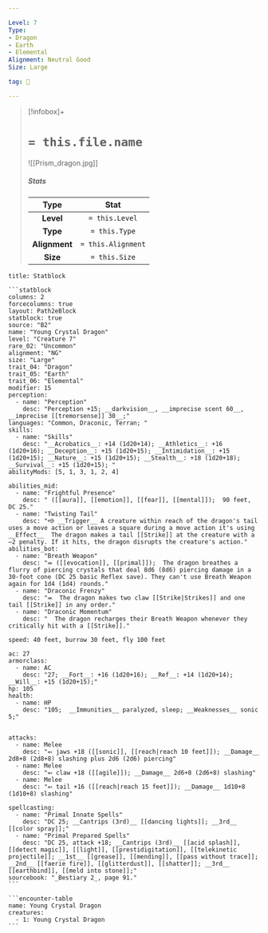 ```yaml
---

Level: 7
Type:
- Dragon
- Earth
- Elemental
Alignment: Neutral Good
Size: Large

tag: 👹

---
```


> [!infobox]+
> #  `= this.file.name`
> ![[Prism_dragon.jpg]]
> ##### Stats
> Type | Stat |
> :---:|:---:|
> **Level** | `= this.Level` |
> **Type** | `= this.Type` |
> **Alignment** | `= this.Alignment` |
> **Size** | `= this.Size` |



````ad-info
title: Statblock

```statblock
columns: 2
forcecolumns: true
layout: Path2eBlock
statblock: true
source: "B2"
name: "Young Crystal Dragon"
level: "Creature 7"
rare_02: "Uncommon"
alignment: "NG"
size: "Large"
trait_04: "Dragon"
trait_05: "Earth"
trait_06: "Elemental"
modifier: 15
perception:
  - name: "Perception"
    desc: "Perception +15; __darkvision__, __imprecise scent 60__, __imprecise [[tremorsense]] 30__;"
languages: "Common, Draconic, Terran; "
skills:
  - name: "Skills"
    desc: "__Acrobatics__: +14 (1d20+14); __Athletics__: +16 (1d20+16); __Deception__: +15 (1d20+15); __Intimidation__: +15 (1d20+15); __Nature__: +15 (1d20+15); __Stealth__: +18 (1d20+18); __Survival__: +15 (1d20+15); "
abilityMods: [5, 1, 3, 1, 2, 4]

abilities_mid:
  - name: "Frightful Presence"
    desc: " ([[aura]], [[emotion]], [[fear]], [[mental]]);  90 feet, DC 25."
  - name: "Twisting Tail"
    desc: "⬲ __Trigger__ A creature within reach of the dragon's tail uses a move action or leaves a square during a move action it's using __Effect__  The dragon makes a tail [[Strike]] at the creature with a –2 penalty. If it hits, the dragon disrupts the creature's action."
abilities_bot:
  - name: "Breath Weapon"
    desc: "⬺ ([[evocation]], [[primal]]);  The dragon breathes a flurry of piercing crystals that deal 8d6 (8d6) piercing damage in a 30-foot cone (DC 25 basic Reflex save). They can't use Breath Weapon again for 1d4 (1d4) rounds."
  - name: "Draconic Frenzy"
    desc: "⬺  The dragon makes two claw [[Strike|Strikes]] and one tail [[Strike]] in any order."
  - name: "Draconic Momentum"
    desc: "  The dragon recharges their Breath Weapon whenever they critically hit with a [[Strike]]."

speed: 40 feet, burrow 30 feet, fly 100 feet

ac: 27
armorclass:
  - name: AC
    desc: "27; __Fort__: +16 (1d20+16); __Ref__: +14 (1d20+14); __Will__: +15 (1d20+15);"
hp: 105
health:
  - name: HP
    desc: "105;  __Immunities__ paralyzed, sleep; __Weaknesses__ sonic 5;"


attacks:
  - name: Melee
    desc: "⬻ jaws +18 ([[sonic]], [[reach|reach 10 feet]]); __Damage__ 2d8+8 (2d8+8) slashing plus 2d6 (2d6) piercing"
  - name: Melee
    desc: "⬻ claw +18 ([[agile]]); __Damage__ 2d6+8 (2d6+8) slashing"
  - name: Melee
    desc: "⬻ tail +16 ([[reach|reach 15 feet]]); __Damage__ 1d10+8 (1d10+8) slashing"

spellcasting:
  - name: "Primal Innate Spells"
    desc: "DC 25; __Cantrips (3rd)__ [[dancing lights]]; __3rd__ [[color spray]];"
  - name: "Primal Prepared Spells"
    desc: "DC 25, attack +18; __Cantrips (3rd)__ [[acid splash]], [[detect magic]], [[light]], [[prestidigitation]], [[telekinetic projectile]]; __1st__ [[grease]], [[mending]], [[pass without trace]]; __2nd__ [[faerie fire]], [[glitterdust]], [[shatter]]; __3rd__ [[earthbind]], [[meld into stone]];"
sourcebook: "_Bestiary 2_, page 91."
```

```encounter-table
name: Young Crystal Dragon
creatures:
  - 1: Young Crystal Dragon
```

````


